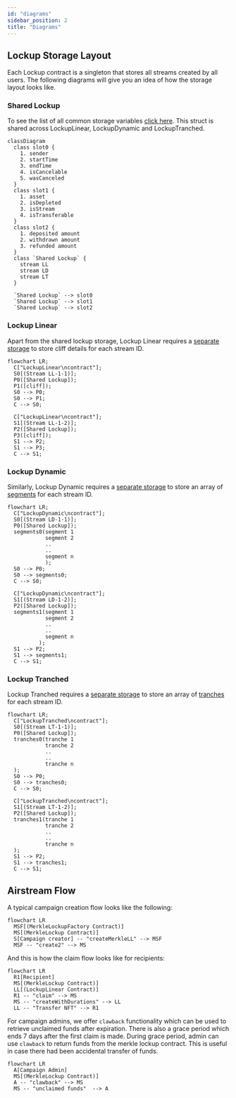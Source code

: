 ```yaml
---
id: "diagrams"
sidebar_position: 2
title: "Diagrams"
---
```


## Lockup Storage Layout

Each Lockup contract is a singleton that stores all streams created by all users. The following diagrams will give you
an idea of how the storage layout looks like.

### Shared Lockup

To see the list of all common storage variables [click here](/contracts/v2/reference/core/types/library.Lockup#stream).
This struct is shared across LockupLinear, LockupDynamic and LockupTranched.

```mermaid
classDiagram
  class slot0 {
    1. sender
    2. startTime
    3. endTime
    4. isCancelable
    5. wasCanceled
  }
  class slot1 {
    1. asset
    2. isDepleted
    3. isStream
    4. isTransferable
  }
  class slot2 {
    1. deposited amount
    2. withdrawn amount
    3. refunded amount
  }
  class `Shared Lockup` {
    stream LL
    stream LD
    stream LT
  }

  `Shared Lockup` --> slot0
  `Shared Lockup` --> slot1
  `Shared Lockup` --> slot2
```

### Lockup Linear

Apart from the shared lockup storage, Lockup Linear requires a
[separate storage](/contracts/v2/reference/core/contract.SablierV2LockupLinear#_cliffs) to store cliff details for each
stream ID.

```mermaid
flowchart LR;
  C["LockupLinear\ncontract"];
  S0[(Stream LL-1-1)];
  P0([Shared Lockup]);
  P1([cliff]);
  S0 --> P0;
  S0 --> P1;
  C --> S0;

  C["LockupLinear\ncontract"];
  S1[(Stream LL-1-2)];
  P2([Shared Lockup]);
  P3([cliff]);
  S1 --> P2;
  S1 --> P3;
  C --> S1;
```

### Lockup Dynamic

Similarly, Lockup Dynamic requires a
[separate storage](/contracts/v2/reference/core/contract.SablierV2LockupDynamic#_segments) to store an array of
[segments](/contracts/v2/reference/core/types/library.LockupDynamic#segment) for each stream ID.

```mermaid
flowchart LR;
  C["LockupDynamic\ncontract"];
  S0[(Stream LD-1-1)];
  P0([Shared Lockup]);
  segments0(segment 1
            segment 2
            ..
            ..
            segment n
            );
  S0 --> P0;
  S0 --> segments0;
  C --> S0;

  C["LockupDynamic\ncontract"];
  S1[(Stream LD-1-2)];
  P2([Shared Lockup]);
  segments1(segment 1
            segment 2
            ..
            ..
            segment n
          );
  S1 --> P2;
  S1 --> segments1;
  C --> S1;
```

### Lockup Tranched

Lockup Tranched requires a [separate storage](/contracts/v2/reference/core/contract.SablierV2LockupTranched#_tranches)
to store an array of [tranches](/contracts/v2/reference/core/types/library.LockupTranched#tranche) for each stream ID.

```mermaid
flowchart LR;
  C["LockupTranched\ncontract"];
  S0[(Stream LT-1-1)];
  P0([Shared Lockup]);
  tranches0(tranche 1
            tranche 2
            ..
            ..
            tranche n
  );
  S0 --> P0;
  S0 --> tranches0;
  C --> S0;

  C["LockupTranched\ncontract"];
  S1[(Stream LT-1-2)];
  P2([Shared Lockup]);
  tranches1(tranche 1
            tranche 2
            ..
            ..
            tranche n
  );
  S1 --> P2;
  S1 --> tranches1;
  C --> S1;
```

## Airstream Flow

A typical campaign creation flow looks like the following:

```mermaid
flowchart LR
  MSF[(MerkleLockupFactory Contract)]
  MS[(MerkleLockup Contract)]
  S[Campaign creator] -- "createMerkleLL" --> MSF
  MSF -- "create2" --> MS
```

And this is how the claim flow looks like for recipients:

```mermaid
flowchart LR
  R1[Recipient]
  MS[(MerkleLockup Contract)]
  LL[(LockupLinear Contract)]
  R1 -- "claim" --> MS
  MS -- "createWithDurations" --> LL
  LL -- "Transfer NFT" --> R1
```

For campaign admins, we offer `clawback` functionality which can be used to retrieve unclaimed funds after expiration.
There is also a grace period which ends 7 days after the first claim is made. During grace period, admin can use
`clawback` to return funds from the merkle lockup contract. This is useful in case there had been accidental transfer of
funds.

```mermaid
flowchart LR
  A[Campaign Admin]
  MS[(MerkleLockup Contract)]
  A -- "clawback" --> MS
  MS -- "unclaimed funds"  --> A
```
